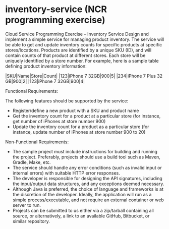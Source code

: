 # inventory-service (NCR programming exercise)

Cloud Service Programming Exercise – Inventory Service
Design and implement a simple service for managing product inventory.  The service will be able to get and update inventory counts for specific products at specific stores/locations.
Products are identified by a unique SKU (ID), and will contain counts of that product at different stores. Each store will be uniquely identified by a store number. For example, here is a sample table defining product inventory information:
 
|SKU|Name|Store|Count|
|123|iPhone 7 32GB|900|5|
|234|iPhone 7 Plus 32 GB|900|2|
|123|iPhone 7 32GB|900|4|
 
Functional Requirements:

The following features should be supported by the service:
 - Register/define a new product with a SKU and product name
 - Get the inventory count for a product at a particular store (for instance, get number of iPhones at store number 900)
 - Update the inventory count for a product as a particular store (for instance, update number of iPhones at store number 900 to 20)
 
Non-Functional Requirements:
 - The sample project must include instructions for building and running the project.  Preferably, projects should use a build tool such as Maven, Gradle, Make, etc.
 - The service should handle any error conditions (such as invalid input or internal errors) with suitable HTTP error responses. 
 - The developer is responsible for designing the API signatures, including the input/output data structures, and any exceptions deemed necessary.
 - Although Java is preferred, the choice of language and frameworks is at the discretion of the developer.  Ideally, the application will run as a simple process/executable, and not require an external container or web server to run.
 - Projects can be submitted to us either via a zip/tarball containing all source, or alternatively, a link to an available GitHub, Bitbucket, or similar repository.
 
